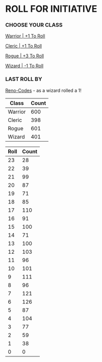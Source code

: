 # ROLL FOR INITIATIVE
### CHOOSE YOUR CLASS

[Warrior | +1 To Roll](https://github.com/benjaminsampica/benjaminsampica/issues/new?title=roll%7Cwarrior&body=Just+click+%27Submit+new+issue%27.)

[Cleric | +1 To Roll](https://github.com/benjaminsampica/benjaminsampica/issues/new?title=roll%7Ccleric&body=Just+click+%27Submit+new+issue%27.)

[Rogue | +3 To Roll](https://github.com/benjaminsampica/benjaminsampica/issues/new?title=roll%7Crogue&body=Just+click+%27Submit+new+issue%27.)

[Wizard | -1 To Roll](https://github.com/benjaminsampica/benjaminsampica/issues/new?title=roll%7Cwizard&body=Just+click+%27Submit+new+issue%27.)
### LAST ROLL BY
[Reno-Codes](https://www.github.com/Reno-Codes) - as a wizard rolled a 1!

|Class|Count|
|-|-|
|Warrior|600|
|Cleric|398|
|Rogue|601|
|Wizard|401|

|Roll|Count|
|-|-|
|23|28
|22|39
|21|99
|20|87
|19|71
|18|85
|17|110
|16|91
|15|100
|14|71
|13|100
|12|103
|11|96
|10|101
|9|111
|8|96
|7|121
|6|126
|5|87
|4|104
|3|77
|2|59
|1|38
|0|0
